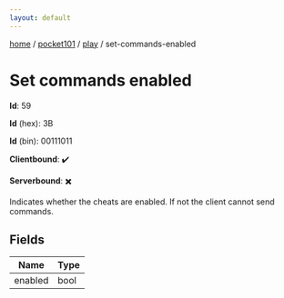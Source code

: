 ```yaml
---
layout: default
---
```


[home](/)  /  [pocket101](/protocol/pocket101)  /  [play](/protocol/pocket101/play)  /  set-commands-enabled

# Set commands enabled

**Id**: 59

**Id** (hex): 3B

**Id** (bin): 00111011

**Clientbound**: ✔️

**Serverbound**: ✖️

Indicates whether the cheats are enabled. If not the client cannot send commands.

## Fields

Name | Type
---|---
enabled | bool
